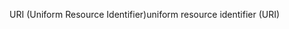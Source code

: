 <span data-ttu-id="652b4-101">URI (Uniform Resource Identifier)</span><span class="sxs-lookup"><span data-stu-id="652b4-101">uniform resource identifier (URI)</span></span>